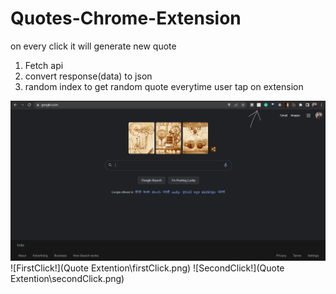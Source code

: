 # Quotes-Chrome-Extension
on every click it will generate new quote
 1. Fetch api
 2. convert response(data) to json
 3. random index to get random quote everytime user tap on extension


![BeforeClick!](beforeClick.png)
![FirstClick!](Quote Extention\firstClick.png)
![SecondClick!](Quote Extention\secondClick.png)
